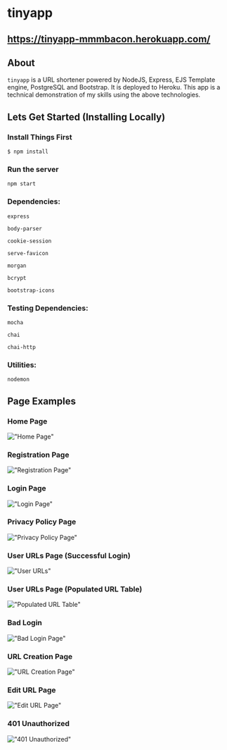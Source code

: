 # tinyapp
## https://tinyapp-mmmbacon.herokuapp.com/

## About

```tinyapp``` is a URL shortener powered by NodeJS, Express, EJS Template engine, PostgreSQL and Bootstrap. It is deployed to Heroku. This app is a technical demonstration of my skills using the above technologies.

## Lets Get Started (Installing Locally)

### Install Things First

```$ npm install```

### Run the server

```npm start```

### Dependencies:

```express```

```body-parser```

```cookie-session```

```serve-favicon```

```morgan```

```bcrypt```

```bootstrap-icons```

### Testing Dependencies:

```mocha```

```chai```

```chai-http```

### Utilities:

 ```nodemon```

## Page Examples

### Home Page
!["Home Page"](https://user-images.githubusercontent.com/8649801/114969728-3afcca00-9e36-11eb-876e-226f0cdeb4d5.png)

### Registration Page
!["Registration Page"](https://user-images.githubusercontent.com/8649801/114969778-4fd95d80-9e36-11eb-95d6-482ee4e8fea2.png)

### Login Page
!["Login Page"](https://user-images.githubusercontent.com/8649801/114969819-62539700-9e36-11eb-86dc-6f1fd5521955.png)

### Privacy Policy Page
!["Privacy Policy Page"](https://user-images.githubusercontent.com/8649801/114970484-c4f96280-9e37-11eb-80fb-dadd3a231f78.png)

### User URLs Page (Successful Login)
!["User URLs"](https://user-images.githubusercontent.com/8649801/114969882-8616dd00-9e36-11eb-83c3-7400ac63a318.png)

### User URLs Page (Populated URL Table)
!["Populated URL Table"](https://user-images.githubusercontent.com/8649801/114970312-6df38d80-9e37-11eb-9310-90579456e482.png)

### Bad Login
!["Bad Login Page"](https://user-images.githubusercontent.com/8649801/114969929-9d55ca80-9e36-11eb-9c87-10c37a5a46da.png)

### URL Creation Page
!["URL Creation Page"](https://user-images.githubusercontent.com/8649801/114969960-acd51380-9e36-11eb-8dfa-ca01f9b21dba.png)

### Edit URL Page
!["Edit URL Page"](https://user-images.githubusercontent.com/8649801/114969974-b52d4e80-9e36-11eb-9ebb-04f9b2e97c2c.png)

### 401 Unauthorized
!["401 Unauthorized"](https://user-images.githubusercontent.com/8649801/114970006-caa27880-9e36-11eb-97f3-782b7642ac9e.png)




